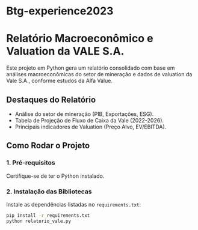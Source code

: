 # Btg-experience2023
# Relatório Macroeconômico e Valuation da VALE S.A.

Este projeto em Python gera um relatório consolidado com base em análises macroeconômicas do setor de mineração e dados de valuation da Vale S.A., conforme estudos da Alfa Value.

## Destaques do Relatório
* Análise do setor de mineração (PIB, Exportações, ESG).
* Tabela de Projeção de Fluxo de Caixa da Vale (2022-2026).
* Principais indicadores de Valuation (Preço Alvo, EV/EBITDA).

## Como Rodar o Projeto

### 1. Pré-requisitos
Certifique-se de ter o Python instalado.

### 2. Instalação das Bibliotecas
Instale as dependências listadas no `requirements.txt`:

```bash
pip install -r requirements.txt
python relatorio_vale.py
